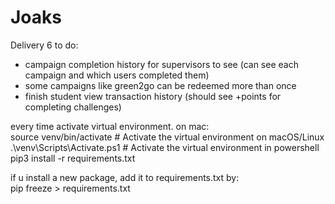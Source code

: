 # Joaks

Delivery 6 to do:  
- campaign completion history for supervisors to see (can see each campaign and which users completed them)
- some campaigns like green2go can be redeemed more than once
- finish student view transaction history (should see +points for completing challenges) 


every time activate virtual environment. on mac:  
source venv/bin/activate  # Activate the virtual environment on macOS/Linux
.\venv\Scripts\Activate.ps1  # Activate the virtual environment in powershell  
pip3 install -r requirements.txt

if u install a new package, add it to requirements.txt by:  
pip freeze > requirements.txt


